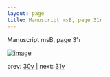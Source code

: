 ```yaml
---
layout: page
title: Manuscript msB, page 31r
---
```


Manuscript msB, page 31r

[![image](http://www.homermultitext.org/iipsrv?OBJ=IIP,1.0&FIF=/project/homer/pyramidal/deepzoom/hmt/vbbifolio/v1/vb_30v_31r.tif&WID=100&CVT=JPEG)](http://www.homermultitext.org/ict2/?urn=urn:cite2:hmt:vbbifolio.v1:vb_30v_31r)

prev:  [30v](../30v) | next:  [31v](../31v)

